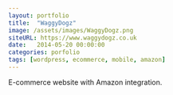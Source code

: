 ```yaml
---
layout: portfolio
title:  "WaggyDogz"
image: /assets/images/WaggyDogz.png
siteURL: https://www.waggydogz.co.uk
date:   2014-05-20 00:00:00
categories: porfolio
tags: [wordpress, ecommerce, mobile, amazon]
---
```


E-commerce website with Amazon integration.